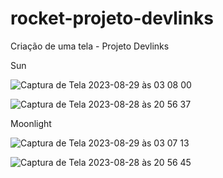 # rocket-projeto-devlinks
Criação de uma tela - Projeto Devlinks 

Sun

![Captura de Tela 2023-08-29 às 03 08 00](https://github.com/itsmyllaa/rocket-projeto-devlinks/assets/60410635/22f2f82c-813d-4b2a-b772-39a1c4a3c6cf)

![Captura de Tela 2023-08-28 às 20 56 37](https://github.com/itsmyllaa/rocket-projeto-devlinks/assets/60410635/d71901a0-0029-4cc3-b3d6-8116c90bfe6f)

Moonlight

![Captura de Tela 2023-08-29 às 03 07 13](https://github.com/itsmyllaa/rocket-projeto-devlinks/assets/60410635/0215b318-a285-4500-b6c7-46359b986d77)


![Captura de Tela 2023-08-28 às 20 56 45](https://github.com/itsmyllaa/rocket-projeto-devlinks/assets/60410635/6e3e2fdb-8608-4004-85b6-b5fff5673a29)
